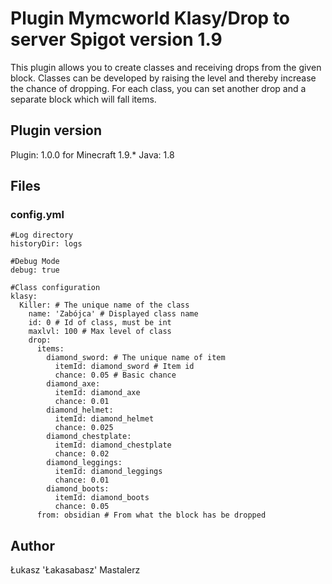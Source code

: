 # Plugin Mymcworld Klasy/Drop to server Spigot version 1.9

This plugin allows you to create classes and receiving drops from the given block. Classes can be developed by raising the level and thereby increase the chance of dropping. For each class, you can set another drop and a separate block which will fall items.

## Plugin version

Plugin: 1.0.0 for Minecraft 1.9.*
Java: 1.8

## Files
### config.yml
```
#Log directory
historyDir: logs

#Debug Mode
debug: true

#Class configuration
klasy:
  Killer: # The unique name of the class
    name: 'Zabójca' # Displayed class name
    id: 0 # Id of class, must be int
    maxlvl: 100 # Max level of class
    drop:
      items:
        diamond_sword: # The unique name of item
          itemId: diamond_sword # Item id
          chance: 0.05 # Basic chance
        diamond_axe:
          itemId: diamond_axe
          chance: 0.01
        diamond_helmet:
          itemId: diamond_helmet
          chance: 0.025
        diamond_chestplate:
          itemId: diamond_chestplate
          chance: 0.02
        diamond_leggings:
          itemId: diamond_leggings
          chance: 0.01
        diamond_boots:
          itemId: diamond_boots
          chance: 0.05
      from: obsidian # From what the block has be dropped
```

## Author

Łukasz 'Łakasabasz' Mastalerz
